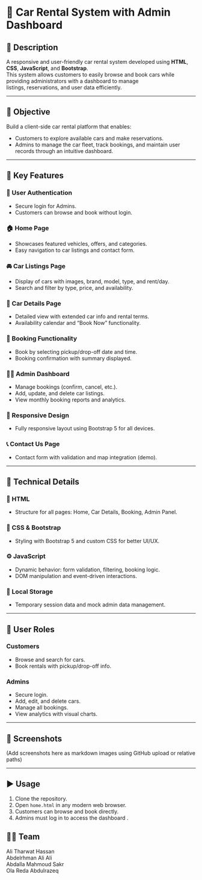 # 🚗 Car Rental System with Admin Dashboard

## 📌 Description
A responsive and user-friendly car rental system developed using **HTML**, **CSS**, **JavaScript**, and **Bootstrap**.   
This system allows customers to easily browse and book cars while providing administrators with a dashboard to manage   
listings, reservations, and user data efficiently.

---


## 🎯 Objective
Build a client-side car rental platform that enables:
- Customers to explore available cars and make reservations.
- Admins to manage the car fleet, track bookings, and maintain user records through an intuitive dashboard.

---


## 🚀 Key Features

### 🔐 User Authentication
- Secure login for Admins.
- Customers can browse and book without login.

### 🏠 Home Page
- Showcases featured vehicles, offers, and categories.
- Easy navigation to car listings and contact form.

### 🚘 Car Listings Page
- Display of cars with images, brand, model, type, and rent/day.
- Search and filter by type, price, and availability.

### 📄 Car Details Page
- Detailed view with extended car info and rental terms.
- Availability calendar and “Book Now” functionality.

### 📝 Booking Functionality
- Book by selecting pickup/drop-off date and time.
- Booking confirmation with summary displayed.

### 🧑‍💼 Admin Dashboard
- Manage bookings (confirm, cancel, etc.).
- Add, update, and delete car listings.
- View monthly booking reports and analytics.

### 📱 Responsive Design
- Fully responsive layout using Bootstrap 5 for all devices.


### 📞 Contact Us Page
- Contact form with validation and map integration (demo).

---

## 🔧 Technical Details

### 🧱 HTML
- Structure for all pages: Home, Car Details, Booking, Admin Panel.

### 🎨 CSS & Bootstrap
- Styling with Bootstrap 5 and custom CSS for better UI/UX.

### ⚙️ JavaScript
- Dynamic behavior: form validation, filtering, booking logic.
- DOM manipulation and event-driven interactions.

### 💾 Local Storage
- Temporary session data and mock admin data management.

---

## 👥 User Roles

### Customers
- Browse and search for cars.
- Book rentals with pickup/drop-off info.

### Admins
- Secure login.
- Add, edit, and delete cars.
- Manage all bookings.
- View analytics with visual charts.

---

## 📸 Screenshots
(Add screenshots here as markdown images using GitHub upload or relative paths)

---


## ▶️ Usage

1. Clone the repository.
2. Open `home.html` in any modern web browser.
3. Customers can browse and book directly.
4. Admins must log in to access the dashboard .



## 👨‍💻 Team
Ali Tharwat Hassan    
Abdelrhman Ali Ali    
Abdalla Mahmoud Sakr   
Ola Reda Abdulrazeq    


